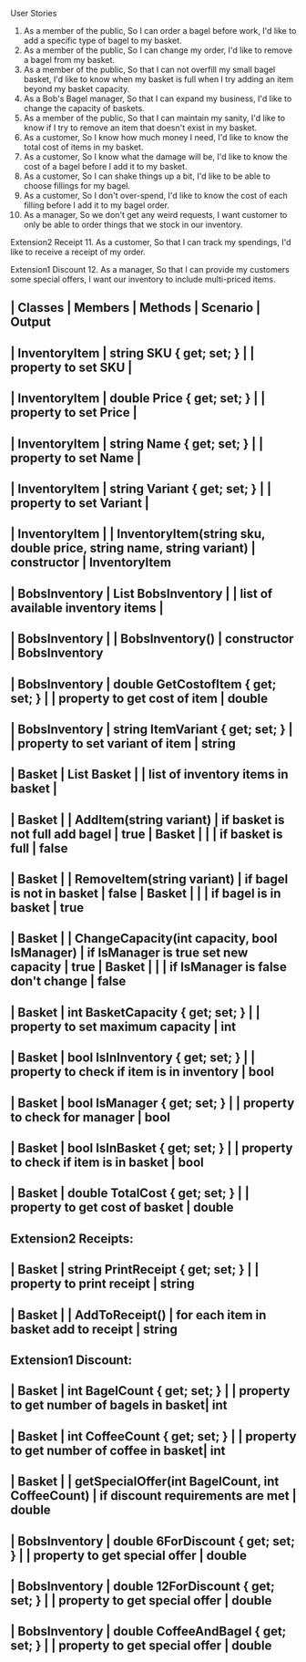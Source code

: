 User Stories
1. As a member of the public, So I can order a bagel before work, I'd like to add a specific type of bagel to my basket.
2. As a member of the public, So I can change my order, I'd like to remove a bagel from my basket.
3. As a member of the public, So that I can not overfill my small bagel basket, I'd like to know when my  basket is full when I try adding an item beyond my basket capacity.
4. As a Bob's Bagel manager, So that I can expand my business, I'd like to change the capacity of baskets.
5. As a member of the public, So that I can maintain my sanity, I'd like to know if I try to remove an item that doesn't exist in my basket.
6. As a customer, So I know how much money I need, I'd like to know the total cost of items in my basket.
7. As a customer, So I know what the damage will be, I'd like to know the cost of a bagel before I add it to my basket.
8. As a customer, So I can shake things up a bit, I'd like to be able to choose fillings for my bagel.
9. As a customer, So I don't over-spend, I'd like to know the cost of each filling before I add it to my bagel order.
10. As a manager, So we don't get any weird requests, I want customer to only be able to order things that we stock in our inventory.

Extension2 Receipt
11. As a customer, So that I can track my spendings, I'd like to receive a receipt of my order.

Extension1 Discount
12. As a manager, So that I can provide my customers some special offers, I want our inventory to include multi-priced items.


	
| Classes		| Members								| Methods																| Scenario									| Output
---------------------------------------------------------------------------------------------------------------------------------------------------------------------------------------------
| InventoryItem | string SKU { get; set; }				|																		| property to set SKU						|
---------------------------------------------------------------------------------------------------------------------------------------------------------------------------------------------
| InventoryItem | double Price { get; set; }			|																		| property to set Price						|
---------------------------------------------------------------------------------------------------------------------------------------------------------------------------------------------
| InventoryItem | string Name { get; set; }				|																		| property to set Name						|
---------------------------------------------------------------------------------------------------------------------------------------------------------------------------------------------
| InventoryItem | string Variant { get; set; }			|																		| property to set Variant					|
---------------------------------------------------------------------------------------------------------------------------------------------------------------------------------------------
| InventoryItem	|										| InventoryItem(string sku, double price, string name, string variant)	| constructor 								| InventoryItem
---------------------------------------------------------------------------------------------------------------------------------------------------------------------------------------------

| BobsInventory | List<InventoryItem> BobsInventory		| 																		| list of available inventory items			| 
---------------------------------------------------------------------------------------------------------------------------------------------------------------------------------------------
| BobsInventory | 										| BobsInventory()														| constructor								| BobsInventory
---------------------------------------------------------------------------------------------------------------------------------------------------------------------------------------------
| BobsInventory | double GetCostofItem { get; set; }	| 																		| property to get cost of item				| double
---------------------------------------------------------------------------------------------------------------------------------------------------------------------------------------------
| BobsInventory | string ItemVariant { get; set; }		| 																		| property to set variant of item			| string
---------------------------------------------------------------------------------------------------------------------------------------------------------------------------------------------

| Basket		| List<InventoryItem> Basket			| 																		| list of inventory items in basket			| 
---------------------------------------------------------------------------------------------------------------------------------------------------------------------------------------------
| Basket		|										| AddItem(string variant)												| if basket is not full add bagel			| true
| Basket		|										|																		| if basket is full							| false
---------------------------------------------------------------------------------------------------------------------------------------------------------------------------------------------
| Basket		| 										| RemoveItem(string variant)											| if bagel is not in basket					| false
| Basket		|										|																		| if bagel is in basket						| true
---------------------------------------------------------------------------------------------------------------------------------------------------------------------------------------------
| Basket		|										| ChangeCapacity(int capacity, bool IsManager)							| if IsManager is true set new capacity		| true
| Basket		|										|																		| if IsManager is false	don't change		| false
---------------------------------------------------------------------------------------------------------------------------------------------------------------------------------------------
| Basket		| int BasketCapacity { get; set; }		|																		| property to set maximum capacity 			| int
---------------------------------------------------------------------------------------------------------------------------------------------------------------------------------------------
| Basket		| bool IsInInventory { get; set; }		|																		| property to check if item is in inventory	| bool
---------------------------------------------------------------------------------------------------------------------------------------------------------------------------------------------
| Basket		| bool IsManager { get; set; }			| 																		| property to check for manager				| bool
---------------------------------------------------------------------------------------------------------------------------------------------------------------------------------------------
| Basket		| bool IsInBasket { get; set; }			| 																		| property to check if item is in basket	| bool
---------------------------------------------------------------------------------------------------------------------------------------------------------------------------------------------
| Basket		| double TotalCost { get; set; }		| 																		| property to get cost of basket			| double
---------------------------------------------------------------------------------------------------------------------------------------------------------------------------------------------
Extension2 Receipts:
---------------------------------------------------------------------------------------------------------------------------------------------------------------------------------------------
| Basket		| string PrintReceipt { get; set; }		| 																		| property to print receipt					| string
---------------------------------------------------------------------------------------------------------------------------------------------------------------------------------------------
| Basket		|										| AddToReceipt()														| for each item in basket add to receipt	| string
---------------------------------------------------------------------------------------------------------------------------------------------------------------------------------------------
Extension1 Discount:
---------------------------------------------------------------------------------------------------------------------------------------------------------------------------------------------
| Basket		| int BagelCount { get; set; }			|																		| property to get number of bagels in basket| int
---------------------------------------------------------------------------------------------------------------------------------------------------------------------------------------------
| Basket		| int CoffeeCount { get; set; }			|																		| property to get number of coffee in basket| int
---------------------------------------------------------------------------------------------------------------------------------------------------------------------------------------------
| Basket		|										| getSpecialOffer(int BagelCount, int CoffeeCount)						| if discount requirements are met			| double
---------------------------------------------------------------------------------------------------------------------------------------------------------------------------------------------
| BobsInventory | double 6ForDiscount { get; set; }		|																		| property to get special offer				| double
---------------------------------------------------------------------------------------------------------------------------------------------------------------------------------------------
| BobsInventory | double 12ForDiscount { get; set; }	|																		| property to get special offer				| double
---------------------------------------------------------------------------------------------------------------------------------------------------------------------------------------------
| BobsInventory | double CoffeeAndBagel { get; set; }	|																		| property to get special offer				| double
---------------------------------------------------------------------------------------------------------------------------------------------------------------------------------------------

